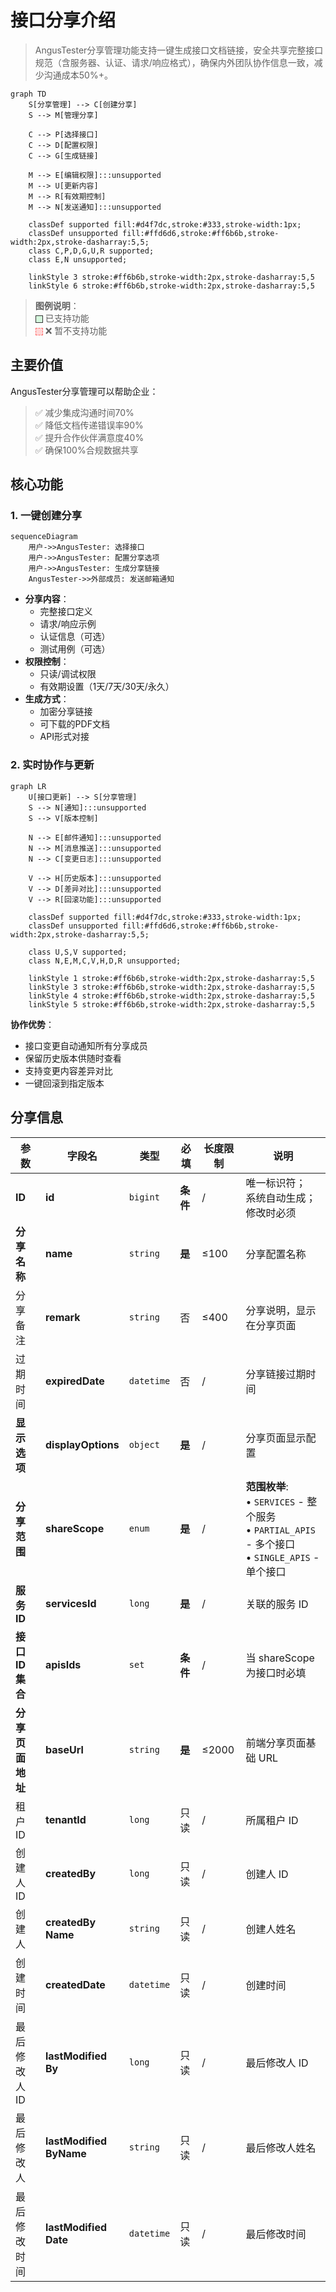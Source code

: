 # 接口分享介绍

> AngusTester分享管理功能支持一键生成接口文档链接，安全共享完整接口规范（含服务器、认证、请求/响应格式），确保内外团队协作信息一致，减少沟通成本50%+。

```mermaid
graph TD
    S[分享管理] --> C[创建分享]
    S --> M[管理分享]
    
    C --> P[选择接口]
    C --> D[配置权限]
    C --> G[生成链接]
    
    M --> E[编辑权限]:::unsupported
    M --> U[更新内容]
    M --> R[有效期控制]
    M --> N[发送通知]:::unsupported
    
    classDef supported fill:#d4f7dc,stroke:#333,stroke-width:1px;
    classDef unsupported fill:#ffd6d6,stroke:#ff6b6b,stroke-width:2px,stroke-dasharray:5,5;
    class C,P,D,G,U,R supported;
    class E,N unsupported;
    
    linkStyle 3 stroke:#ff6b6b,stroke-width:2px,stroke-dasharray:5,5
    linkStyle 6 stroke:#ff6b6b,stroke-width:2px,stroke-dasharray:5,5
```

> **图例说明**：  
> <span style="display:inline-block; width:10px;height:10px;background:#d4f7dc;border:1px solid #333;vertical-align:middle"></span> 已支持功能  
> <span style="display:inline-block; width:10px;height:10px;background:#ffd6d6;border:1px dashed #ff6b6b;vertical-align:middle"></span> ❌ 暂不支持功能

## 主要价值

AngusTester分享管理可以帮助企业：
> ✅ 减少集成沟通时间70%  
> ✅ 降低文档传递错误率90%  
> ✅ 提升合作伙伴满意度40%  
> ✅ 确保100%合规数据共享

## 核心功能

### 1. 一键创建分享
```mermaid
sequenceDiagram
    用户->>AngusTester: 选择接口
    用户->>AngusTester: 配置分享选项
    用户->>AngusTester: 生成分享链接
    AngusTester->>外部成员: 发送邮箱通知
```

- **分享内容**：
    - 完整接口定义
    - 请求/响应示例
    - 认证信息（可选）
    - 测试用例（可选）
- **权限控制**：
    - 只读/调试权限
    - 有效期设置（1天/7天/30天/永久）
- **生成方式**：
    - 加密分享链接
    - 可下载的PDF文档
    - API形式对接

### 2. 实时协作与更新
```mermaid
graph LR
    U[接口更新] --> S[分享管理]
    S --> N[通知]:::unsupported
    S --> V[版本控制]
    
    N --> E[邮件通知]:::unsupported
    N --> M[消息推送]:::unsupported
    N --> C[变更日志]:::unsupported
    
    V --> H[历史版本]:::unsupported
    V --> D[差异对比]:::unsupported
    V --> R[回滚功能]:::unsupported
    
    classDef supported fill:#d4f7dc,stroke:#333,stroke-width:1px;
    classDef unsupported fill:#ffd6d6,stroke:#ff6b6b,stroke-width:2px,stroke-dasharray:5,5;
    
    class U,S,V supported;
    class N,E,M,C,V,H,D,R unsupported;
    
    linkStyle 1 stroke:#ff6b6b,stroke-width:2px,stroke-dasharray:5,5
    linkStyle 3 stroke:#ff6b6b,stroke-width:2px,stroke-dasharray:5,5
    linkStyle 4 stroke:#ff6b6b,stroke-width:2px,stroke-dasharray:5,5
    linkStyle 5 stroke:#ff6b6b,stroke-width:2px,stroke-dasharray:5,5
```

**协作优势**：
- 接口变更自动通知所有分享成员
- 保留历史版本供随时查看
- 支持变更内容差异对比
- 一键回滚到指定版本

## 分享信息

| 参数             | 字段名                         | 类型       | 必填     | 长度限制  | 说明                                                                                                  |
| ---------------- |-----------------------------| ---------- | -------- |-------| ----------------------------------------------------------------------------------------------------- |
| **ID**           | **id**                      |   `bigint`  | **条件**       | /     | 唯一标识符；<br/>系统自动生成；<br/>修改时必须
| **分享名称**     | **name**                    | `string`   | **是**   | ≤100  | 分享配置名称                                                                                          |
| 分享备注         | **remark**                  | `string`   | 否       | ≤400  | 分享说明，显示在分享页面                                                                              |
| 过期时间         | **expiredDate**             | `datetime` | 否       | /     | 分享链接过期时间                                                                                      |
| **显示选项**     | **displayOptions**          | `object`   | **是**   | /     | 分享页面显示配置                                                                                      |
| **分享范围**     | **shareScope**              | `enum`     | **是**   | /     | **范围枚举**:<br>• `SERVICES` - 整个服务<br>• `PARTIAL_APIS` - 多个接口<br>• `SINGLE_APIS` - 单个接口 |
| **服务 ID**      | **servicesId**              | `long`     | **是**   | /     | 关联的服务 ID                                                                                         |
| **接口 ID 集合** | **apisIds**                 | `set`      | **条件** | /     | 当 shareScope 为接口时必填                                                                            |
| **分享页面地址** | **baseUrl**                 | `string`   | **是**   | ≤2000 | 前端分享页面基础 URL                                                                                  |
| 租户 ID          | **tenantId**                | `long`     | 只读     | /     | 所属租户 ID                                                                                           |
| 创建人 ID        | **createdBy**               | `long`     | 只读     | /     | 创建人 ID                                                                                             |
| 创建人           | **createdBy<br/>Name**      | `string`   | 只读     | /     | 创建人姓名                                                                                            |
| 创建时间         | **createdDate**             | `datetime` | 只读     | /     | 创建时间                                                                                              |
| 最后修改人 ID    | **lastModified<br/>By**     | `long`     | 只读     | /     | 最后修改人 ID                                                                                         |
| 最后修改人       | **lastModified<br/>ByName** | `string`   | 只读     | /     | 最后修改人姓名                                                                                        |
| 最后修改时间     | **lastModified<br/>Date**   | `datetime` | 只读     | /     | 最后修改时间                                                                                          |
